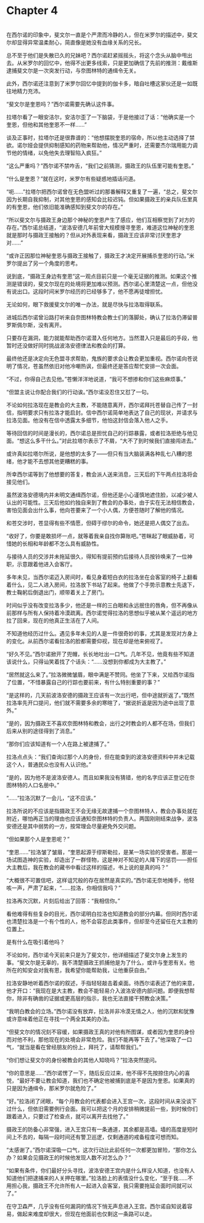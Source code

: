 # Chapter 4

<br>
在西尔诺的印象中，斐文尔一直是个严肃而冷静的人，但在米罗尔的描述中，斐文尔却显得异常温柔耐心，简直像是她没有血缘关系的兄长。

总不至于他们是失散已久的兄妹吧？西尔诺赶紧摇摇头，将这个念头从脑中甩出去。从米罗尔的回忆中，他得不出更多线索，只是更加确信了先前的推测：戴维斯逮捕斐文尔是一次突发行动，与奈图林特的通缉令无关。

此外，西尔诺还注意到了米罗尔回忆中提到的伽卡多，暗自吐槽这家伙还是一如既往地精力充沛。

“斐文尔是奎恩吗？”西尔诺需要先确认这件事。

拉塔尔看了一眼安洁尔，安洁尔歪了一下脑袋，于是他接过了话：“他确实是一个奎恩，但他和其他奎恩不一样……”

谈及正事时，拉塔尔还是很靠谱的：“他想摆脱奎恩的宿命，所以他主动选择了禁欲。诺尔娅会提供抑制感知的药物来帮助他，情况严重时，还需要杰尔瑞用能力调节他的情绪，以免他失去理智陷入疯狂。”

“这么严重吗？”西尔诺不禁咋舌，“我们之前猜测，摄政王的队伍里可能有奎恩。”

“什么是奎恩？”就在这时，米罗尔有些疑惑地插话问道。

“呃……”拉塔尔把西尔诺曾在无色盟听过的那番解释又重复了一遍，“总之，斐文尔因为长期自我抑制，对其他奎恩的感知会比较迟钝。但如果摄政王的亲兵队伍里真的有奎恩，他们依旧能准确感知到斐文尔的存在。”

“所以斐文尔与摄政王身边那个神秘的奎恩产生了感应，他们互相察觉到了对方的存在。”西尔诺总结道，“波洛安德几年前曾大规模搜寻奎恩，难道这位神秘的奎恩就是那时与摄政王接触的？但从对外表现来看，摄政王应该非常讨厌奎恩才对……”

“或许正因那位神秘奎恩与摄政王接触了，摄政王才决定开展捕杀奎恩的行动。”米罗尔提出了另一个角度的思考。

说到底，“摄政王身边有奎恩”这一观点目前只是一个毫无证据的推测。如果这个推测是错误的，斐文尔现在的处境将更加难以预测。西尔诺心里清楚这一点，但他没有说出口。这段时间米罗尔经历的已经够多了，他不愿再徒增担忧。

无论如何，眼下救援斐文尔的唯一办法，就是尽快与拉洛取得联系。

进城后西尔诺曾沿路打听来自奈图林特教会教士们的落脚处，确认了拉洛仍滞留普罗斯佩尔斯，没有离开。

只要存在漏洞，能力就能帮助西尔诺潜入任何地方。当然潜入只是最后的手段，他暂时还没做好同时挑战波洛安德律法和教会的打算。

最终他还是决定向无色盟寻求帮助，鬼族的要求会让教会更加重视。西尔诺向苍说明了情况，苍虽然依旧对他冷嘲热讽，但最终还是答应帮忙安排一次会面。

“不过，你得自己去见他。”苍懒洋洋地说道，“我可不想掺和你们这些麻烦事。”

“但盟主说让你配合我们的行动诶。”西尔诺没忍住又怼了一句。

不论如何拉洛现在是教会的大主教，不能随意离开，西尔诺拜托苍替自己传了一封信，指明要求只有拉洛才能启封。信中西尔诺简单地表达了自己的现状，并请求与拉洛见面。他没有在信中透露太多细节，他怕这封信会落入他人之手。

等待回信的时间是漫长的，西尔诺总是担忧自己的行踪暴露，或者拉洛拒绝与他见面。“想这么多干什么。”对此拉塔尔表示了不屑，“大不了到时候我们直接闯进去。”

或许真如拉塔尔所说，是他想的太多了——但只有当大脑装满各种乱七八糟的思绪，他才能不去想其他更糟糕的事。

所幸西尔诺等到了他想要的答复，教会派人送来消息，三天后的下午两点拉洛将会接见他们。

虽然波洛安德境内并未明文通缉西尔诺，但他还是小心谨慎地遮住脸，以减少被人认出的可能性。三天后他如约独自来到了教会的办事处，由于实在无法相信教会，害怕见面会出什么事，他向苍要来了一个小人偶，方便苍随时了解他的情况。

和苍交涉时，苍显得有些不情愿，但碍于缪尔的命令，她还是把人偶交了出去。

“收好了，你要是敢损坏一点，就等着我亲自找你算账吧。”苍眯起了眼威胁着，可惜她的长相和年龄都不怎么具有威胁性。

与接待人员的交涉并未拖延很久，得知有提前预约后接待人员按铃唤来了一位神职，示意跟着他进入会客厅。

多年未见，当西尔诺迈入房间时，看见身着短白衣的拉洛坐在会客室的椅子上翻看着什么，见二人进入房间，拉洛放下书站了起来。他做了个手势示意教士先退下，教士鞠躬后倒退出门，顺带着关上了房门。

时间似乎没有改变拉洛多少，他还是一样的三白眼和永远抿住的唇角，但不再像从前那样与所有人保持着冷漠疏离。西尔诺觉得拉洛的思想似乎被从某个遥远的地方拉了回来，现在的他真正生活在了人间。

不知道他经历过什么。遇见多年未见的人是一件很奇妙的事，尤其是发现对方身上的变化。从前西尔诺看拉洛的脸都需要仰视，现在却是他来俯视了。

“好久不见。”西尔诺掀开了兜帽，长长地吐出一口气。几年不见，他竟有些不知道该说什么，只得讪笑着找了个话头：“……没想到你都成为大主教了。”

“居然就这么来了。”拉洛微微皱眉，眼中满是不赞同。他坐了下来，又给西尔诺指了位置，“不惜暴露自己的行踪也要前来，有什么特别重要的事？”

“是这样的，几天前波洛安德的摄政王应该有一次出行吧，但中途就折返了。”既然拉洛率先开口提问，他们就不需要多余的寒暄了，“据说折返是因为途中出现了意外。”

“是的，因为摄政王不喜欢奈图林特和教会，出行之时教会的人都不在场，但我们后来从别的途径得到了消息。”

“那你们应该知道有一个人在路上被逮捕了。”

拉洛点点头：“我们查询过那个人的身份，但在能查到的波洛安德资料中并未记载这个人，普通民众也没有人认识他。”

“是的，因为他不是波洛安德人。而且如果我没有猜错，他的名字应该正登记在奈图林特的人口名册中。”

“……”拉洛沉默了一会儿，“这不应该。”

拉洛所说的不应该是指摄政王不会无缘无故逮捕一个奈图林特人，教会办事处就在附近，哪怕再正当的理由也应该通知奈图林特的负责人。两国刚刚结束战争，波洛安德还是其中弱势的一方，按常理会尽量避免外交问题。

“但如果那个人是奎恩呢？”

“奎恩……”拉洛皱了皱眉，“奎恩起源于缪斯勒拉，是某一场实验的受害者。那是一场试图造神的实验，却造出了一群怪物，这是神对不知足的人降下的惩罚——担任大主教后，我在教会的藏书中看过这样的描述，书上说的是真的吗？”

“大概很不可置信吧，这样诅咒般的存在居然是真实的。”西尔诺无奈地摊手，他轻咳一声，严肃了起来，“……拉洛，你相信我吗？”

拉洛再次沉默，片刻后给出了回答：“我相信你。”

看他难得有些复杂的目光，西尔诺明白拉洛也知道教会的部分内幕。但同时西尔诺也清楚拉洛是一个有个性的人，他不会容忍此类事件，但却至今还留任在大主教的位置上。

是有什么在吸引着他吗？

不论如何，西尔诺今天前来只是为了斐文尔，他详细描述了斐文尔身上发生的事。“斐文尔是无辜的，我不清楚摄政王抓捕他是为了什么，或许与奎恩有关。他所在的知安会对我有恩，我希望你能帮助我，让他重获自由。”

拉洛安静地听着西尔诺的叙述，手指轻轻敲击着桌面。待西尔诺表述了他的来意，他才开口：“我现在是大主教，教会不能轻易介入波洛安德内部问题。即便我想帮你，除非有确凿的证据或更高层的指示，我也无法直接干预教会决策。”

“我明白教会的立场。”西尔诺没有放弃，拉洛并非冷漠无情之人，他的沉默和犹豫或许意味着他正在寻找一个两全其美的办法。

“但斐文尔的情况刻不容缓，如果摄政王真的对他有所图谋，或者因为奎恩的身份而对他不利，那他现在的处境会非常危险。我们不能再等下去了。”他深吸了一口气，“就当是看在曾经朋友的份上，拜托了，请帮帮我们。”

“你们想让斐文尔的身份被教会的其他人知晓吗？”拉洛突然提问。

“你的意思是……”西尔诺愣了一下，随后反应过来，他不得不先按捺住内心的喜悦，“最好不要让教会知道，我们也不确定他被捕到底是不是因为奎恩。如果真的只是因为通缉令，那米罗尔就危险了。”

“好。”拉洛闭了闭眼，“每个月教会的代表都会进入王宫一次，这段时间从来没谈下过什么，但依旧需要例行会面。我可以把这个月的安排稍微提前一些，到时候你们跟着进入，只要过了检查点，就可以离开去找他了。”

摄政王的防备心非常强，进入王宫只有一条通道，其余都是高墙。墙的高度是短时间上不去的，每隔一段时间还有警卫巡逻，仅剩通道的戒备程度可想而知。

“太感谢了。”西尔诺深吸一口气，这次行动比此前任何一次都更加冒险，“那你怎么办？如果会见摄政王的时候他发现人数不对怎么办？”

“如果有条件，你们最好分头寻找，波洛安德王宫内是什么样没人知道，也没有人知道他们把逮捕来的人关押在哪里。”拉洛脸上的表情没什么变化，“至于我……不用担心我，摄政王不允许所有人一起进入会客室，我只需要拖延会面时间就可以了。”

在守卫森严，几乎没有任何漏洞的情况下悄无声息进入王宫。西尔诺自知说着容易，做起来难度却很大，但现在他面前也仅剩这一条路可以走。
